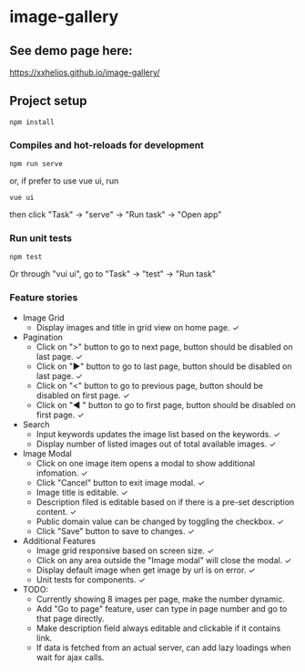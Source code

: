 # image-gallery

## See demo page here:

https://xxhelios.github.io/image-gallery/

## Project setup
```
npm install
```

### Compiles and hot-reloads for development
```
npm run serve
```
or, if prefer to use vue ui, run
```
vue ui
```
then click "Task" -> "serve" -> "Run task" -> "Open app"

### Run unit tests
```
npm test
```
Or through "vui ui", go to "Task" -> "test" -> "Run task"

### Feature stories
- Image Grid
  - Display images and title in grid view on home page. ✓
- Pagination
  - Click on ">" button to go to next page, button should be disabled on last page. ✓
  - Click on "►" button to go to last page, button should be disabled on last page. ✓
  - Click on "<" button to go to previous page, button should be disabled on first page. ✓
  - Click on "◄ " button to go to first page, button should be disabled on first page. ✓
- Search
  - Input keywords updates the image list based on the keywords. ✓
  - Display number of listed images out of total available images. ✓
- Image Modal
  - Click on one image item opens a modal to show additional infomation. ✓
  - Click "Cancel" button to exit image modal. ✓
  - Image title is editable. ✓
  - Description filed is editable based on if there is a pre-set description content. ✓
  - Public domain value can be changed by toggling the checkbox. ✓
  - Click "Save" button to save to changes. ✓
- Additional Features
  - Image grid responsive based on screen size. ✓
  - Click on any area outside the "Image modal" will close the modal. ✓
  - Display default image when get image by url is on error. ✓
  - Unit tests for components. ✓
- TODO:
  - Currently showing 8 images per page, make the number dynamic.
  - Add "Go to page" feature, user can type in page number and go to that page directly.
  - Make description field always editable and clickable if it contains link.
  - If data is fetched from an actual server, can add lazy loadings when wait for ajax calls.

